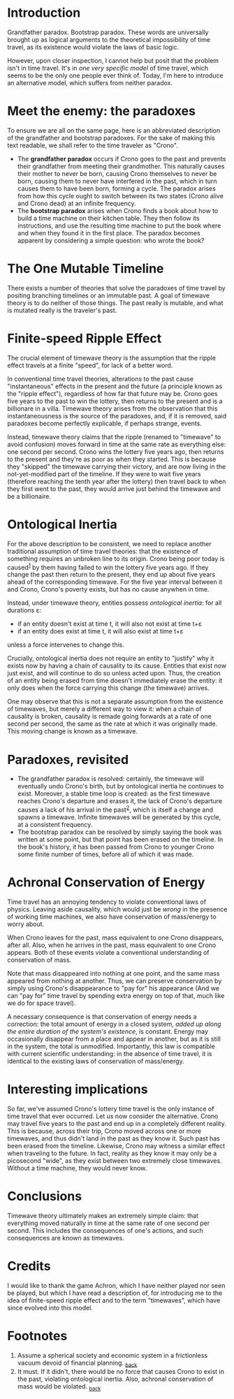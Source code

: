 # Introduction 

Grandfather paradox. Bootstrap paradox. These words are universally brought up as logical arguments to the theoretical impossibility of time travel, as its existence would violate the laws of basic logic.

However, upon closer inspection, I cannot help but posit that the problem isn't in time travel. It's in _one very specific model_ of time travel, which seems to be the only one people ever think of. Today, I'm here to introduce an alternative model, which suffers from neither paradox.

# Meet the enemy: the paradoxes

To ensure we are all on the same page, here is an abbreviated description of the grandfather and bootstrap paradoxes. For the sake of making this text readable, we shall refer to the time traveler as "Crono".
- The **grandfather paradox**  occurs if Crono goes to the past and prevents their grandfather from meeting their grandmother. This naturally causes their mother to never be born, causing Crono themselves to never be born, causing them to never have interfered in the past, which in turn causes them to have been born, forming a cycle. The paradox arises from how this cycle ought to switch between its two states (Crono alive and Crono dead) at an infinite frequency.
- The **bootstrap paradox** arises when Crono finds a book about how to build a time machine on their kitchen table. They then follow its instructions, and use the resulting time machine to put the book where and when they found it in the first place. The paradox becomes apparent by considering a simple question: who wrote the book?

# The One Mutable Timeline

There exists a number of theories that solve the paradoxes of time travel by positing branching timelines or an immutable past. A goal of timewave theory is to do neither of those things. The past really is mutable, and what is mutated really is the traveler's past.

# Finite-speed Ripple Effect

The crucial element of timewave theory is the assumption that the ripple effect travels at a finite "speed", for lack of a better word.

In conventional time travel theories, alterations to the past cause "instantaneous" effects in the present and the future (a principle known as the "ripple effect"), regardless of how far that future may be. Crono goes five years to the past to win the lottery, then returns to the present and is a billionare in a villa.
Timewave theory arises from the observation that this instantaneousness is the source of the paradoxes, and, if it is removed, said paradoxes become perfectly explicable, if perhaps strange, events.

Instead, timewave theory claims that the ripple (renamed to "timewave" to avoid confusion) moves forward in time at the same rate as everything else: one second per second. 
Crono wins the lottery five years ago, then returns to the present and they're as poor as when they started. This is because they "skipped" the timewave carrying their victory, and are now living in the not-yet-modified part of the timeline. If they were to wait five years (therefore reaching the tenth year after the lottery) then travel back to when they first went to the past, they would arrive just behind the timewave and be a billionaire.

# Ontological Inertia

For the above description to be consistent, we need to replace another traditional assumption of time travel theories: that the existence of something requires an unbroken line to its origin.
Crono being poor today is caused<sup><a name="footnote-1"></a>[1](#footnote-1-body)</sup> by them having failed to win the lottery five years ago. If they change the past then return to the present, they end up about five years ahead of the corresponding timewave. For the five year interval between it and Crono, Crono's poverty exists, but has no cause anywhen in time.

Instead, under timewave theory, entities possess _ontological inertia_: for all durations ε:
- if an entity doesn't exist at time t, it will also not exist at time t+ε
- if an entity does exist at time t, it will also exist at time t+ε  

unless a force intervenes to change this.

Crucially, ontological inertia does not require an entity to "justify" why it exists now by having a chain of causality to its cause. Entities that exist now just exist, and will continue to do so unless acted upon. Thus, the creation of an entity being erased from time doesn't immediately erase the entity: it only does when the force carrying this change (the timewave) arrives.

One may observe that this is not a separate assumption from the existence of timewaves, but merely a different way to view it: when a chain of causality is broken, causality is remade going forwards at a rate of one second per second, the same as the rate at which it was originally made. This moving change is known as a timewave.

# Paradoxes, revisited

- The grandfather paradox is resolved: certainly, the timewave will eventually undo Crono's birth, but by ontological inertia he continues to exist. Moreover, a stable time loop is created: as the first timewave reaches Crono's departure and erases it, the lack of Crono's departure causes a lack of his arrival in the past<sup><a name="footnote-2"></a>[2](#footnote-2-body)</sup>, which is itself a change and spawns a timewave. Infinite timewaves will be generated by this cycle, at a consistent frequency.
- The bootstrap paradox can be resolved by simply saying the book was written at some point, but that point has been erased on the timeline. In the book's history, it has been passed from Crono to younger Crono some finite number of times, before all of which it was made.

# Achronal Conservation of Energy

Time travel has an annoying tendency to violate conventional laws of physics. Leaving aside causality, which would just be _wrong_ in the presence of working time machines, we also have conservation of mass/energy to worry about.

When Crono leaves for the past, mass equivalent to one Crono disappears, after all. Also, when he arrives in the past, mass equivalent to one Crono appears. Both of these events violate a conventional understanding of conservation of mass.
 
Note that mass disappeared into nothing at one point, and the same mass appeared from nothing at another. Thus, we can preserve conservation by simply using Crono's disappearance to "pay for" his appearance (And we can "pay for" time travel by spending extra energy on top of that, much like we do for space travel).

A necessary consequence is that conservation of energy needs a correction: the total amount of energy in a closed system, _added up along the entire duration of the system's existence_, is constant. Energy may occasionally disappear from a place and appear in another, but as it is still in the system, the total is unmodified.
Importantly, this law is compatible with current scientific understanding: in the absence of time travel, it is identical to the existing laws of conservation of mass/energy.

# Interesting implications

So far, we've assumed Crono's lottery time travel is the only instance of time travel that ever occurred. Let us now consider the alternative. Crono may travel five years to the past and end up in a completely different reality. This is because, across their trip, Crono moved across one or more timewaves, and thus didn't land in the past as they know it. Such past has been erased from the timeline. Likewise, Crono may witness a similar effect when traveling to the future. In fact, reality as they know it may only be a picosecond "wide", as they exist between two extremely close timewaves. Without a time machine, they would never know.

# Conclusions

Timewave theory ultimately makes an extremely simple claim: that everything moved naturally in time at the same rate of one second per second. This includes the consequences of one's actions, and such consequences are known as timewaves.

# Credits

I would like to thank the game Achron, which I have neither played nor seen be played, but which I have read a description of, for introducing me to the idea of finite-speed ripple effect and to the term "timewaves", which have since evolved into this model.

# Footnotes

1. <a name="footnote-1-body"></a>Assume a spherical society and economic system in a frictionless vacuum devoid of financial planning. <sub>[back](#footnote-1)</sub>
2. <a name="footnote-2-body"></a>It must. If it didn't, there would be no force that causes Crono to exist in the past, violating ontological inertia. Also, achronal conservation of mass would be violated. <sub>[back](#footnote-2)</sub>
